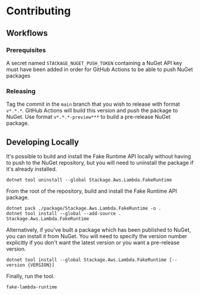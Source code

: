 # Contributing

## Workflows

### Prerequisites

A secret named `STACKAGE_NUGET_PUSH_TOKEN` containing a NuGet API key must have been added in order for GitHub Actions to be able to push NuGet packages

### Releasing

Tag the commit in the `main` branch that you wish to release with format `v*.*.*`. GitHub Actions will build this version and push the package to NuGet. Use format `v*.*.*-preview***` to build a pre-release NuGet package.

## Developing Locally

It's possible to build and install the Fake Runtime API locally without having to push to the NuGet repository, but you will need to uninstall the package if it's already installed.

```
dotnet tool uninstall --global Stackage.Aws.Lambda.FakeRuntime
```

From the root of the repository, build and install the Fake Runtime API package.

```
dotnet pack ./package/Stackage.Aws.Lambda.FakeRuntime -o .
dotnet tool install --global --add-source . Stackage.Aws.Lambda.FakeRuntime
```

Alternatively, if you've built a package which has been published to NuGet, you can install it from NuGet. You will need to specify the version number explicitly if you don't want the latest version or you want a pre-release version.

```
dotnet tool install --global Stackage.Aws.Lambda.FakeRuntime [--version {VERSION}]
```

Finally, run the tool.

```
fake-lambda-runtime
```

